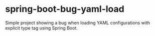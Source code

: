 # spring-boot-bug-yaml-load
Simple project showing a bug when loading YAML configurations with explicit type tag using Spring Boot.
